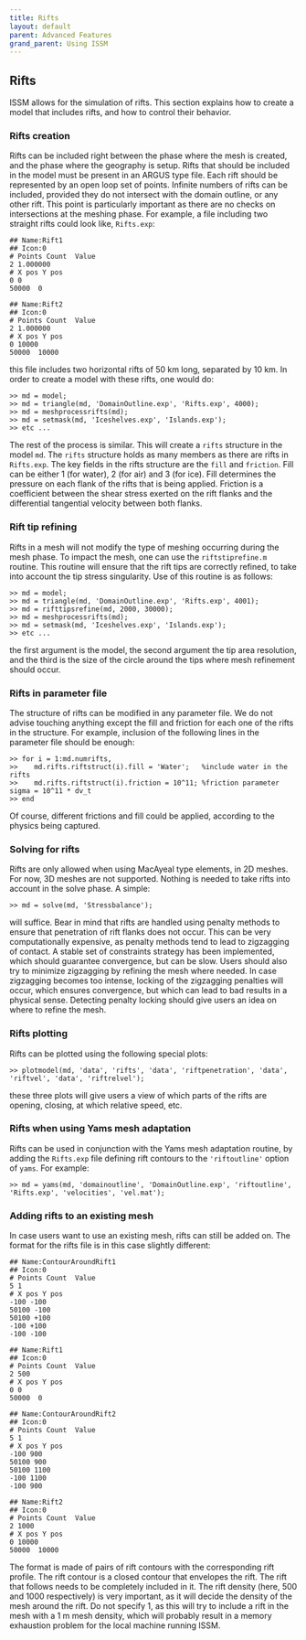 ```yaml
---
title: Rifts
layout: default
parent: Advanced Features
grand_parent: Using ISSM
---
```


## Rifts
ISSM allows for the simulation of rifts. This section explains how to create a model that includes rifts, and how to control their behavior.

### Rifts creation
Rifts can be included right between the phase where the mesh is created, and the phase where the geography is setup. Rifts that should be included in the model must be present in an ARGUS type file. Each rift should be represented by an open loop set of points. Infinite numbers of rifts can be included, provided they do not intersect with the domain outline, or any other rift. This point is particularly important as there are no checks on intersections at the meshing phase. For example, a file including two straight rifts could look like, `Rifts.exp`:
````
## Name:Rift1
## Icon:0
# Points Count  Value
2 1.000000
# X pos Y pos
0 0
50000  0

## Name:Rift2
## Icon:0
# Points Count  Value
2 1.000000
# X pos Y pos
0 10000
50000  10000
````
this file includes two horizontal rifts of 50 km long, separated by 10 km. In order to create a
model with these rifts, one would do:
````
>> md = model;
>> md = triangle(md, 'DomainOutline.exp', 'Rifts.exp', 4000);
>> md = meshprocessrifts(md);
>> md = setmask(md, 'Iceshelves.exp', 'Islands.exp');
>> etc ...
````
The rest of the process is similar. This will create a `rifts` structure in the model `md`. The `rifts` structure holds as many members as there are rifts in `Rifts.exp`. The key fields in the rifts structure are the `fill` and `friction`. Fill can be either 1 (for water), 2 (for air) and 3 (for ice). Fill determines the pressure on each flank of the rifts that is being applied. Friction is a coefficient between the shear stress exerted on the rift flanks and the differential tangential velocity between both flanks.

### Rift tip refining
Rifts in a mesh will not modify the type of meshing occurring during the mesh phase. To impact the mesh, one can use the `riftstiprefine.m` routine. This routine will ensure that the rift tips are correctly refined, to take into account the tip stress singularity. Use of this routine is as follows:
````
>> md = model;
>> md = triangle(md, 'DomainOutline.exp', 'Rifts.exp', 4001);
>> md = rifttipsrefine(md, 2000, 30000);
>> md = meshprocessrifts(md);
>> md = setmask(md, 'Iceshelves.exp', 'Islands.exp');
>> etc ...
````
the first argument is the model, the second argument the tip area resolution, and the third is the
size of the circle around the tips where mesh refinement should occur.

### Rifts in parameter file
The structure of rifts can be modified in any parameter file. We do not advise touching anything except the fill and friction for each one of the rifts in the structure. For example, inclusion of the following lines in the parameter file should be enough:
````
>> for i = 1:md.numrifts,
>>    md.rifts.riftstruct(i).fill = 'Water';   %include water in the rifts
>>    md.rifts.riftstruct(i).friction = 10^11; %friction parameter sigma = 10^11 * dv_t
>> end
````

Of course, different frictions and fill could be applied, according to the physics being captured.

### Solving for rifts
Rifts are only allowed when using MacAyeal type elements, in 2D meshes. For now, 3D meshes are not supported. Nothing is needed to take rifts into account in the solve phase. A simple:
````
>> md = solve(md, 'Stressbalance');
````
will suffice. Bear in mind that rifts are handled using penalty methods to ensure that penetration of rift flanks does not occur. This can be very computationally expensive, as penalty methods tend to lead to zigzagging of contact. A stable set of constraints strategy has been implemented, which should guarantee convergence, but can be slow. Users should also try to minimize zigzagging by refining the mesh where needed. In case zigzagging becomes too intense, locking of the zigzagging penalties will occur, which ensures convergence, but which can lead to bad results in a physical sense. Detecting penalty locking should give users an idea on where to refine the mesh.

### Rifts plotting
Rifts can be plotted using the following special plots:
````
>> plotmodel(md, 'data', 'rifts', 'data', 'riftpenetration', 'data', 'riftvel', 'data', 'riftrelvel');
````
these three plots will give users a view of which parts of the rifts are opening, closing, at which relative speed, etc.

### Rifts when using Yams mesh adaptation
Rifts can be used in conjunction with the Yams mesh adaptation routine, by adding the `Rifts.exp` file defining rift contours to the `'riftoutline'` option of `yams`. For example:
````
>> md = yams(md, 'domainoutline', 'DomainOutline.exp', 'riftoutline', 'Rifts.exp', 'velocities', 'vel.mat');
````

### Adding rifts to an existing mesh
In case users want to use an existing mesh, rifts can still be added on. The format for the rifts file is in this case slightly different:
````
## Name:ContourAroundRift1
## Icon:0
# Points Count  Value
5 1
# X pos Y pos
-100 -100
50100 -100
50100 +100
-100 +100
-100 -100

## Name:Rift1
## Icon:0
# Points Count  Value
2 500
# X pos Y pos
0 0
50000  0

## Name:ContourAroundRift2
## Icon:0
# Points Count  Value
5 1
# X pos Y pos
-100 900
50100 900
50100 1100
-100 1100
-100 900

## Name:Rift2
## Icon:0
# Points Count  Value
2 1000
# X pos Y pos
0 10000
50000  10000
````

The format is made of pairs of rift contours with the corresponding rift profile. The rift contour is a closed contour that envelopes the rift. The rift that follows needs to be completely included in it. The rift density (here, 500 and 1000 respectively) is very important, as it will decide the density of the mesh around the rift. Do not specify 1, as this will try to include a rift in the mesh with a 1 m mesh density, which will probably result in a memory exhaustion problem for the local machine running ISSM.

